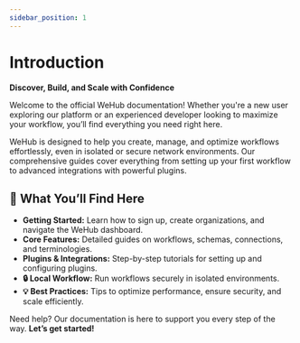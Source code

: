 ```yaml
---
sidebar_position: 1
---
```


# Introduction

**Discover, Build, and Scale with Confidence**

Welcome to the official WeHub documentation! Whether you're a new user exploring our platform or an experienced developer looking to maximize your workflow, you’ll find everything you need right here.

WeHub is designed to help you create, manage, and optimize workflows effortlessly, even in isolated or secure network environments. Our comprehensive guides cover everything from setting up your first workflow to advanced integrations with powerful plugins.

## 🚀 What You’ll Find Here
- **Getting Started:** Learn how to sign up, create organizations, and navigate the WeHub dashboard.  
- **Core Features:** Detailed guides on workflows, schemas, connections, and terminologies.  
- **Plugins & Integrations:** Step-by-step tutorials for setting up and configuring plugins.  
- **🔒 Local Workflow:** Run workflows securely in isolated environments.  
- **💡 Best Practices:** Tips to optimize performance, ensure security, and scale efficiently.

Need help? Our documentation is here to support you every step of the way. **Let’s get started!**
